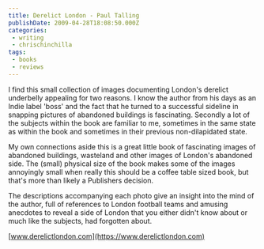 ```yaml
---
title: Derelict London - Paul Talling
publishDate: 2009-04-28T18:08:50.000Z
categories:
 - writing
 - chrischinchilla
tags:
 - books 
 - reviews
---
```


I find this small collection of images documenting London's derelict underbelly appealing for two reasons. I know the author from his days as an Indie label 'boss' and the fact that he turned to a successful sideline in snapping pictures of abandoned buildings is fascinating. Secondly a lot of the subjects within the book are familiar to me, sometimes in the same state as within the book and sometimes in their previous non-dilapidated state.

My own connections aside this is a great little book of fascinating images of abandoned buildings, wasteland and other images of London's abandoned side. The (small) physical size of the book makes some of the images annoyingly small when really this should be a coffee table sized book, but that's more than likely a Publishers decision.

The descriptions accompanying each photo give an insight into the mind of the author, full of references to London football teams and amusing anecdotes to reveal a side of London that you either didn't know about or much like the subjects, had forgotten about.

[www.derelictlondon.com](https://www.derelictlondon.com)
